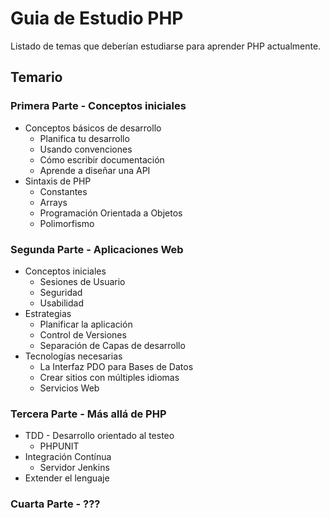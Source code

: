 # Guia de Estudio PHP

Listado de temas que deberían estudiarse para aprender PHP actualmente.

## Temario

### Primera Parte - Conceptos iniciales
*	Conceptos básicos de desarrollo
	*	Planifica tu desarrollo
	*	Usando convenciones
	*	Cómo escribir documentación
	*	Aprende a diseñar una API
*	Sintaxis de PHP
	*	Constantes
	*	Arrays
	*	Programación Orientada a Objetos
	*	Polimorfismo

### Segunda Parte - Aplicaciones Web
*	Conceptos iniciales
	*	Sesiones de Usuario
	*	Seguridad
	*	Usabilidad
*	Estrategias
	*	Planificar la aplicación
	*	Control de Versiones
	*	Separación de Capas de desarrollo
*	Tecnologías necesarias
	*	La Interfaz PDO para Bases de Datos
	*	Crear sitios con múltiples idiomas
	*	Servicios Web

### Tercera Parte - Más allá de PHP
*	TDD - Desarrollo orientado al testeo
	*	PHPUNIT
*	Integración Contínua
	*	Servidor Jenkins
*	Extender el lenguaje

### Cuarta Parte - ???

